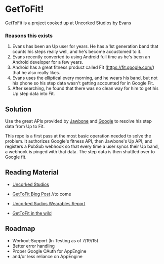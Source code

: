 # GetToFit!

GetToFit is a project cooked up at Uncorked Studios by Evans

### Reasons this exists
1. Evans has been an Up user for years. He has a 1st generation band that counts his steps really well, and he's become accustomed to it. 
2. Evans recently converted to using Android full time as he's been an Android developer for a few years.
3. Android has a great fitness product called Fit (<https://fit.google.com/>) that he also really likes.
4. Evans uses the elliptical every morning, and he wears his band, but not his phone so his step data wasn't getting accounted for in Google Fit.
4. After searching, he found that there was no clean way for him to get his Up step data into Fit.

## Solution
Use the great APIs provided by [Jawbone](https://jawbone.com/up/developer) and [Google](https://developers.google.com/fit/rest/) to resolve his step data from Up to Fit.

This repo is a first pass at the most basic operation needed to solve the problem. It authorizes Google's fitness API, then Jawbone's Up API, and registers a PubSub webhook so that every time a user syncs their Up band, a webhook is pinged with that data. The step data is then shuttled over to Google fit. 

## Reading Material

* [Uncorked Studios](http://www.uncorkedstudios.com)

* [GetToFit Blog Post](http://www.uncorkedstudios.com/) //to come

* [Uncorked Sudios Wearables Report](http://wearables.uncorkedstudios.com/)

* [GetToFit in the wild](https://utopian-outlook-92922.appspot.com)

## Roadmap
* ~~Workout Support~~ (In Testing as of 7/19/15)
* Better error handling
* Proper Google OAuth for AppEngine
* and/or less reliance on AppEngine
